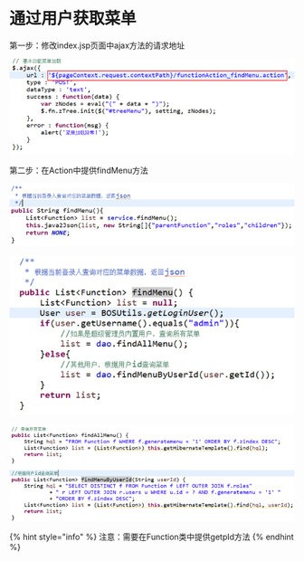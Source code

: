 # 通过用户获取菜单

第一步：修改index.jsp页面中ajax方法的请求地址

![](../../../.gitbook/assets/image%20%2828%29.png)

第二步：在Action中提供findMenu方法

![](../../../.gitbook/assets/image%20%2867%29.png)

![](../../../.gitbook/assets/image%20%2834%29.png)

![](../../../.gitbook/assets/image%20%2898%29.png)

{% hint style="info" %}
注意：需要在Function类中提供getpId方法
{% endhint %}



